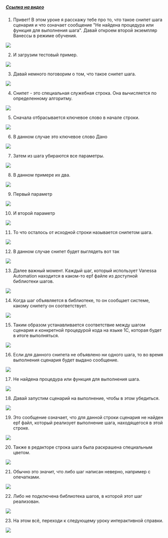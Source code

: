 ﻿##### [Ссылка на видео](https://youtu.be/JxVmxKGIRVE)

001. Привет! В этом уроке я расскажу тебе про то, что такое снипет шага сценария и что означает сообщение "Не найдена процедура или функция для выполнения шага". Давай откроем второй экземпляр Ванессы в режиме обучения.

![](https://vanessa-files.do.bit-erp.ru/Doc/1.2.040.1/MD/Глава03/images/000_СнипетыШагов.png)

002. И загрузим тестовый пример.

![](https://vanessa-files.do.bit-erp.ru/Doc/1.2.040.1/MD/Глава03/images/004_СнипетыШагов.png)

003. Давай немного поговорим о том, что такое снипет шага.

![](https://vanessa-files.do.bit-erp.ru/Doc/1.2.040.1/MD/Глава03/images/005_СнипетыШагов.png)

004. Снипет - это специальная служебная строка. Она вычисляется по определенному алгоритму.

![](https://vanessa-files.do.bit-erp.ru/Doc/1.2.040.1/MD/Глава03/images/006_СнипетыШагов.png)

005. Сначала отбрасывается ключевое слово в начале строки.

![](https://vanessa-files.do.bit-erp.ru/Doc/1.2.040.1/MD/Глава03/images/007_СнипетыШагов.png)

006. В данном случае это ключевое слово Дано

![](https://vanessa-files.do.bit-erp.ru/Doc/1.2.040.1/MD/Глава03/images/010_СнипетыШагов.png)

007. Затем из шага убираются все параметры.

![](https://vanessa-files.do.bit-erp.ru/Doc/1.2.040.1/MD/Глава03/images/013_СнипетыШагов.png)

008. В данном примере их два.

![](https://vanessa-files.do.bit-erp.ru/Doc/1.2.040.1/MD/Глава03/images/014_СнипетыШагов.png)

009. Первый параметр

![](https://vanessa-files.do.bit-erp.ru/Doc/1.2.040.1/MD/Глава03/images/017_СнипетыШагов.png)

010. И второй параметр

![](https://vanessa-files.do.bit-erp.ru/Doc/1.2.040.1/MD/Глава03/images/022_СнипетыШагов.png)

011. То что осталось от исходной строки называется снипетом шага.

![](https://vanessa-files.do.bit-erp.ru/Doc/1.2.040.1/MD/Глава03/images/025_СнипетыШагов.png)

012. В данном случае снипет будет выглядеть вот так

![](https://vanessa-files.do.bit-erp.ru/Doc/1.2.040.1/MD/Глава03/images/028_СнипетыШагов.png)

013. Далее важный момент. Каждый шаг, который использует Vanessa Automation находится в каком-то epf файле из доступной библиотеки шагов.

![](https://vanessa-files.do.bit-erp.ru/Doc/1.2.040.1/MD/Глава03/images/031_СнипетыШагов.png)

014. Когда шаг объявляется в библиотеке, то он сообщает системе, какому снипету он соответствует.

![](https://vanessa-files.do.bit-erp.ru/Doc/1.2.040.1/MD/Глава03/images/035_СнипетыШагов.png)

015. Таким образом устанавливается соответствие между шагом сценария и конкретной процедурой кода на языке 1С, которая будет в итоге выполняться.

![](https://vanessa-files.do.bit-erp.ru/Doc/1.2.040.1/MD/Глава03/images/038_СнипетыШагов.png)

016. Если для данного снипета не объявлено ни одного шага, то во время выполнения сценария будет выдано сообщение.

![](https://vanessa-files.do.bit-erp.ru/Doc/1.2.040.1/MD/Глава03/images/039_СнипетыШагов.png)

017. Не найдена процедура или функция для выполнения шага.

![](https://vanessa-files.do.bit-erp.ru/Doc/1.2.040.1/MD/Глава03/images/040_СнипетыШагов.png)

018. Давай запустим сценарий на выполнение, чтобы в этом убедиться.

![](https://vanessa-files.do.bit-erp.ru/Doc/1.2.040.1/MD/Глава03/images/043_СнипетыШагов.png)

019. Это сообщение означает, что для данной строки сценария не найден epf файл, который реализует выполнение шага, находящегося в этой строке.

![](https://vanessa-files.do.bit-erp.ru/Doc/1.2.040.1/MD/Глава03/images/045_СнипетыШагов.png)

020. Также в редакторе строка шага была раскрашена специальным цветом.

![](https://vanessa-files.do.bit-erp.ru/Doc/1.2.040.1/MD/Глава03/images/048_СнипетыШагов.png)

021. Обычно это значит, что либо шаг написан неверно, например с опечатками.

![](https://vanessa-files.do.bit-erp.ru/Doc/1.2.040.1/MD/Глава03/images/051_СнипетыШагов.png)

022. Либо не подключена библиотека шагов, в которой этот шаг реализован.

![](https://vanessa-files.do.bit-erp.ru/Doc/1.2.040.1/MD/Глава03/images/052_СнипетыШагов.png)

023. На этом всё, переходи к следующему уроку интерактивной справки.

![](https://vanessa-files.do.bit-erp.ru/Doc/1.2.040.1/MD/Глава03/images/053_СнипетыШагов.png)
